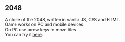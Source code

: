 <h2>2048</h2>
A clone of the 2048, written in vanilla JS, CSS and HTML.</br>
Game works on PC and mobile devices.</br>
On PC use arrow keys to move tiles.</br>
You can try it <a href="https://jakubz97.github.io/2048/">here</a>.

